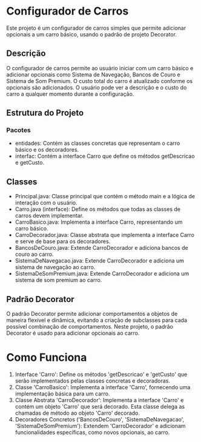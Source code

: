 # Configurador de Carros
Este projeto é um configurador de carros simples que permite adicionar opcionais a um carro básico, usando o padrão de projeto Decorator.

## Descrição
O configurador de carros permite ao usuário iniciar com um carro básico e adicionar opcionais como Sistema de Navegação, Bancos de Couro e Sistema de Som Premium. O custo total do carro é atualizado conforme os opcionais são adicionados. O usuário pode ver a descrição e o custo do carro a qualquer momento durante a configuração.

## Estrutura do Projeto
### Pacotes
* entidades: Contém as classes concretas que representam o carro básico e os decoradores.
* interfac: Contém a interface Carro que define os métodos getDescricao e getCusto.
## Classes
* Principal.java: Classe principal que contém o método main e a lógica de interação com o usuário.
* Carro.java (interface): Define os métodos que todas as classes de carros devem implementar.
* CarroBasico.java: Implementa a interface Carro, representando um carro básico.
* CarroDecorador.java: Classe abstrata que implementa a interface Carro e serve de base para os decoradores.
* BancosDeCouro.java: Extende CarroDecorador e adiciona bancos de couro ao carro.
* SistemaDeNavegacao.java: Extende CarroDecorador e adiciona um sistema de navegação ao carro.
* SistemaDeSomPremium.java: Extende CarroDecorador e adiciona um sistema de som premium ao carro.
## Padrão Decorator
O padrão Decorator permite adicionar comportamentos a objetos de maneira flexível e dinâmica, evitando a criação de subclasses para cada possível combinação de comportamentos. Neste projeto, o padrão Decorator é usado para adicionar opcionais ao carro.

# Como Funciona
1. Interface 'Carro': Define os métodos 'getDescricao' e 'getCusto' que serão implementados pelas classes concretas e decoradoras.
2. Classe 'CarroBasico': Implementa a interface 'Carro', fornecendo uma implementação básica para um carro.
3. Classe Abstrata 'CarroDecorador': Implementa a interface 'Carro' e contém um objeto 'Carro' que será decorado. Esta classe delega as chamadas de método ao objeto 'Carro' decorado.
4. Decoradores Concretos ('BancosDeCouro', 'SistemaDeNavegacao', 'SistemaDeSomPremium'): Extendem 'CarroDecorador' e adicionam funcionalidades específicas, como novos opcionais, ao carro.
